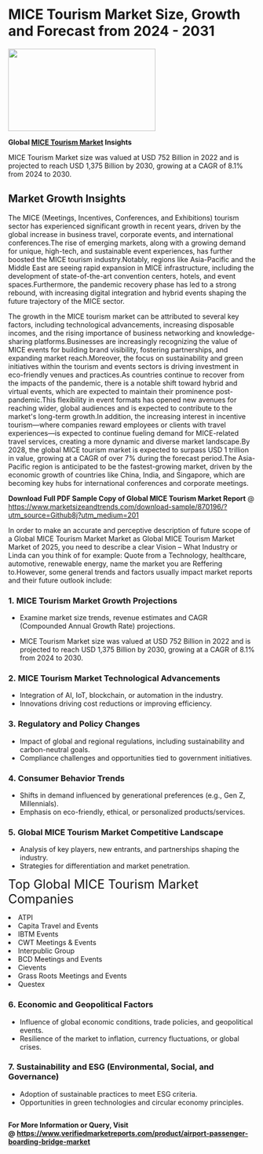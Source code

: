 <H1>MICE Tourism Market Size, Growth and Forecast from 2024 - 2031</H1><img class="aligncenter size-medium wp-image-584254" src="https://thirdeyenews.in/wp-content/uploads/2024/09/Global-Market-Research-300x168.jpeg" alt="" width="300" height="168" /><p><strong>Global&nbsp;<a href="https://www.marketsizeandtrends.com/download-sample/870196/?utm_source=Github8j?utm_medium=201">MICE Tourism Market</a> Insights</strong></p><p>MICE Tourism Market size was valued at USD 752 Billion in 2022 and is projected to reach USD 1,375 Billion by 2030, growing at a CAGR of 8.1% from 2024 to 2030.</p><p><h2>Market Growth Insights</h2> <p>The MICE (Meetings, Incentives, Conferences, and Exhibitions) tourism sector has experienced significant growth in recent years, driven by the global increase in business travel, corporate events, and international conferences.The rise of emerging markets, along with a growing demand for unique, high-tech, and sustainable event experiences, has further boosted the MICE tourism industry.Notably, regions like Asia-Pacific and the Middle East are seeing rapid expansion in MICE infrastructure, including the development of state-of-the-art convention centers, hotels, and event spaces.Furthermore, the pandemic recovery phase has led to a strong rebound, with increasing digital integration and hybrid events shaping the future trajectory of the MICE sector. </p> <p>The growth in the MICE tourism market can be attributed to several key factors, including technological advancements, increasing disposable incomes, and the rising importance of business networking and knowledge-sharing platforms.Businesses are increasingly recognizing the value of MICE events for building brand visibility, fostering partnerships, and expanding market reach.Moreover, the focus on sustainability and green initiatives within the tourism and events sectors is driving investment in eco-friendly venues and practices.As countries continue to recover from the impacts of the pandemic, there is a notable shift toward hybrid and virtual events, which are expected to maintain their prominence post-pandemic.This flexibility in event formats has opened new avenues for reaching wider, global audiences and is expected to contribute to the market's long-term growth.In addition, the increasing interest in incentive tourism—where companies reward employees or clients with travel experiences—is expected to continue fueling demand for MICE-related travel services, creating a more dynamic and diverse market landscape.By 2028, the global MICE tourism market is expected to surpass USD 1 trillion in value, growing at a CAGR of over 7% during the forecast period.The Asia-Pacific region is anticipated to be the fastest-growing market, driven by the economic growth of countries like China, India, and Singapore, which are becoming key hubs for international conferences and corporate meetings.</p><p><span class=""><strong>Download Full PDF Sample Copy of Global MICE Tourism Market Report</strong> @ <a href="https://www.marketsizeandtrends.com/download-sample/870196/?utm_source=Github8j?utm_medium=201" target="_blank">https://www.marketsizeandtrends.com/download-sample/870196/?utm_source=Github8j?utm_medium=201</a></span></p><p>In order to make an accurate and perceptive description of future scope of a Global&nbsp;MICE Tourism Market Market as Global&nbsp;MICE Tourism Market Market of 2025, you need to describe a clear Vision &ndash; What Industry or Linda can you think of for example: Quote from a Technology, healthcare, automotive, renewable energy, name the market you are Reffering to.However, some general trends and factors usually impact market reports and their future outlook include:</p><h3>1.&nbsp;<strong>MICE Tourism Market Growth Projections</strong></h3><ul><li>Examine market size trends, revenue estimates and CAGR (Compounded Annual Growth Rate) projections.</li><li><p>MICE Tourism Market size was valued at USD 752 Billion in 2022 and is projected to reach USD 1,375 Billion by 2030, growing at a CAGR of 8.1% from 2024 to 2030.</p></li></ul><h3>2.&nbsp;<strong>MICE Tourism Market Technological Advancements</strong></h3><ul><li>Integration of AI, IoT, blockchain, or automation in the industry.</li><li>Innovations driving cost reductions or improving efficiency.</li></ul><h3>3.&nbsp;<strong>Regulatory and Policy Changes</strong></h3><ul><li>Impact of global and regional regulations, including sustainability and carbon-neutral goals.</li><li>Compliance challenges and opportunities tied to government initiatives.</li></ul><h3>4.&nbsp;<strong>Consumer Behavior Trends</strong></h3><ul><li>Shifts in demand influenced by generational preferences (e.g., Gen Z, Millennials).</li><li>Emphasis on eco-friendly, ethical, or personalized products/services.</li></ul><h3>5.&nbsp;<strong>Global MICE Tourism Market Competitive Landscape</strong></h3><ul><li>Analysis of key players, new entrants, and partnerships shaping the industry.</li><li>Strategies for differentiation and market penetration.</li></ul><p data-pm-slice="1 1 []"><span style="color: inherit; font-family: inherit; font-size: 25px;">Top Global MICE Tourism Market Companies</span></p><div class="" data-test-id=""><p><li>ATPI</li><li> Capita Travel and Events</li><li> IBTM Events</li><li> CWT Meetings & Events</li><li> Interpublic Group</li><li> BCD Meetings and Events</li><li> Cievents</li><li> Grass Roots Meetings and Events</li><li> Questex</li></p></div><h3>6.&nbsp;<strong>Economic and Geopolitical Factors</strong></h3><ul><li>Influence of global economic conditions, trade policies, and geopolitical events.</li><li>Resilience of the market to inflation, currency fluctuations, or global crises.</li></ul><h3>7.&nbsp;<strong>Sustainability and ESG (Environmental, Social, and Governance)</strong></h3><ul><li>Adoption of sustainable practices to meet ESG criteria.</li><li>Opportunities in green technologies and circular economy principles.</li></ul><h2><strong style="font-size: 14px;">For More Information or Query, Visit @&nbsp;</strong><a style="background-color: #ffffff; font-size: 14px;" href="https://www.marketsizeandtrends.com/report/mice-tourism-market/" target="_blank">https://www.verifiedmarketreports.com/product/airport-passenger-boarding-bridge-market</a></h2>